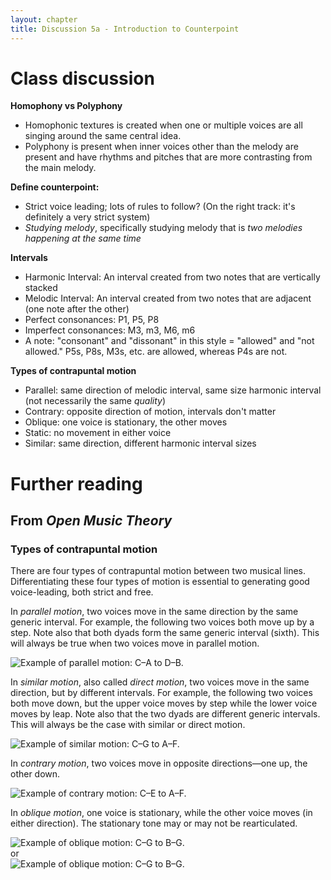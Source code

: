 ```yaml
---
layout: chapter
title: Discussion 5a - Introduction to Counterpoint
---
```


# Class discussion

**Homophony vs Polyphony**
- Homophonic textures is created when one or multiple voices are all singing around the same central idea.
- Polyphony is present when inner voices other than the melody are present and have rhythms and pitches that are more contrasting from the main melody.

**Define counterpoint:**
- Strict voice leading; lots of rules to follow? (On the right track: it's definitely a very strict system)
- *Studying melody*, specifically studying melody that is *two melodies happening at the same time*

**Intervals**
- Harmonic Interval: An interval created from two notes that are vertically stacked
- Melodic Interval: An interval created from two notes that are adjacent (one note after the other)
- Perfect consonances: P1, P5, P8
- Imperfect consonances: M3, m3, M6, m6
- A note: "consonant" and "dissonant" in this style = "allowed" and "not allowed." P5s, P8s, M3s, etc. are allowed, whereas P4s are not.

**Types of contrapuntal motion**
- Parallel: same direction of melodic interval, same size harmonic interval (not necessarily the same *quality*)
- Contrary: opposite direction of motion, intervals don't matter
- Oblique: one voice is stationary, the other moves
- Static: no movement in either voice
- Similar: same direction, different harmonic interval sizes

# Further reading

## From *Open Music Theory*

### Types of contrapuntal motion

There are four types of contrapuntal motion between two musical lines. Differentiating these four types of motion is essential to generating good voice-leading, both strict and free.

In *parallel motion*, two voices move in the same direction by the same generic interval. For example, the following two voices both move up by a step. Note also that both dyads form the same generic interval (sixth). This will always be true when two voices move in parallel motion.

![Example of parallel motion: C–A to D–B.][parallel]

In *similar motion*, also called *direct motion*, two voices move in the same direction, but by different intervals. For example, the following two voices both move down, but the upper voice moves by step while the lower voice moves by leap. Note also that the two dyads are different generic intervals. This will always be the case with similar or direct motion.

![Example of similar motion: C–G to A–F.][similar]

In *contrary motion*, two voices move in opposite directions—one up, the other down.

![Example of contrary motion: C–E to A–F.][contrary]

In *oblique motion*, one voice is stationary, while the other voice moves (in either direction). The stationary tone may or may not be rearticulated.

![Example of oblique motion: C–G to B–G.][oblique1]  
or  
![Example of oblique motion: C–G to B–G.][oblique2]



[parallel]: images/intervals/parallel.png
[similar]: images/intervals/similar.png
[contrary]: images/intervals/contrary.png
[oblique1]: images/intervals/oblique1.png
[oblique2]: images/intervals/oblique2.png
